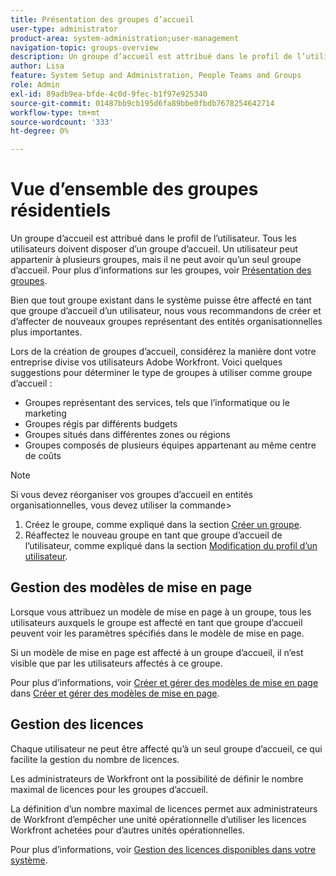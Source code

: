 ```yaml
---
title: Présentation des groupes d’accueil
user-type: administrator
product-area: system-administration;user-management
navigation-topic: groups-overview
description: Un groupe d’accueil est attribué dans le profil de l’utilisateur. Tous les utilisateurs doivent disposer d’un groupe d’accueil.
author: Lisa
feature: System Setup and Administration, People Teams and Groups
role: Admin
exl-id: 89adb9ea-bfde-4c0d-9fec-b1f97e925340
source-git-commit: 01487bb9cb195d6fa89bbe0fbdb7678254642714
workflow-type: tm+mt
source-wordcount: '333'
ht-degree: 0%

---
```


# Vue d’ensemble des groupes résidentiels

Un groupe d’accueil est attribué dans le profil de l’utilisateur. Tous les utilisateurs doivent disposer d’un groupe d’accueil. Un utilisateur peut appartenir à plusieurs groupes, mais il ne peut avoir qu’un seul groupe d’accueil. Pour plus d’informations sur les groupes, voir [Présentation des groupes](../../../administration-and-setup/manage-groups/groups-overview/groups.md).

Bien que tout groupe existant dans le système puisse être affecté en tant que groupe d’accueil d’un utilisateur, nous vous recommandons de créer et d’affecter de nouveaux groupes représentant des entités organisationnelles plus importantes.

Lors de la création de groupes d’accueil, considérez la manière dont votre entreprise divise vos utilisateurs Adobe Workfront. Voici quelques suggestions pour déterminer le type de groupes à utiliser comme groupe d’accueil :

* Groupes représentant des services, tels que l’informatique ou le marketing
* Groupes régis par différents budgets
* Groupes situés dans différentes zones ou régions
* Groupes composés de plusieurs équipes appartenant au même centre de coûts

>[!NOTE]
>
>Si vous devez réorganiser vos groupes d’accueil en entités organisationnelles, vous devez utiliser la commande>
>1. Créez le groupe, comme expliqué dans la section [Créer un groupe](../../../administration-and-setup/manage-groups/create-and-manage-groups/create-a-group.md).
>1. Réaffectez le nouveau groupe en tant que groupe d’accueil de l’utilisateur, comme expliqué dans la section [Modification du profil d’un utilisateur](../../../administration-and-setup/add-users/create-and-manage-users/edit-a-users-profile.md).
>

## Gestion des modèles de mise en page

Lorsque vous attribuez un modèle de mise en page à un groupe, tous les utilisateurs auxquels le groupe est affecté en tant que groupe d’accueil peuvent voir les paramètres spécifiés dans le modèle de mise en page.

Si un modèle de mise en page est affecté à un groupe d’accueil, il n’est visible que par les utilisateurs affectés à ce groupe.

Pour plus d’informations, voir [Créer et gérer des modèles de mise en page](../../../administration-and-setup/customize-workfront/use-layout-templates/create-and-manage-layout-templates.md) dans [Créer et gérer des modèles de mise en page](../../../administration-and-setup/customize-workfront/use-layout-templates/create-and-manage-layout-templates.md).

## Gestion des licences

Chaque utilisateur ne peut être affecté qu’à un seul groupe d’accueil, ce qui facilite la gestion du nombre de licences.

Les administrateurs de Workfront ont la possibilité de définir le nombre maximal de licences pour les groupes d’accueil.

La définition d’un nombre maximal de licences permet aux administrateurs de Workfront d’empêcher une unité opérationnelle d’utiliser les licences Workfront achetées pour d’autres unités opérationnelles.

Pour plus d’informations, voir [Gestion des licences disponibles dans votre système](../../../administration-and-setup/get-started-wf-administration/manage-available-licenses-in-your-system.md).

